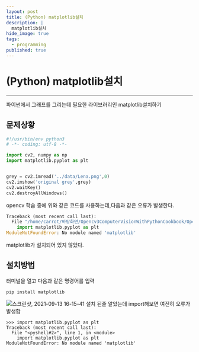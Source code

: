 ```yaml
---
layout: post
title: (Python) matplotlib설치
description: |
  matplotlib설치
hide_image: true
tags:
  - programming
published: true
---
```


# (Python) matplotlib설치
* * *
파이썬에서 그래프를 그리는데 필요한 라이브러리인 matplotlib설치하기

## 문제상황
```py
#!/usr/bin/env python3
# -*- coding: utf-8 -*-

import cv2, numpy as np
import matplotlib.pyplot as plt


grey = cv2.imread('../data/Lena.png',0)
cv2.imshow('original grey',grey)
cv2.waitKey()
cv2.destroyAllWindows()
```
opencv 학습 중에 위와 같은 코드를 사용하는데,다음과 같은 오류가 발생한다.

```py
Traceback (most recent call last):
  File "/home/carrot/바탕화면/Opencv3ComputerVisionWithPythonCookbook/OpenCV3ComputerVisionwithPythonCookbook_Code/Chapter02/08 Computing image histogram.py", line 5, in <module>
    import matplotlib.pyplot as plt
ModuleNotFoundError: No module named 'matplotlib'
```
matplotlib가 설치되어 있지 않았다.

## 설치방법
터미널을 열고 다음과 같은 명령어를 입력
```
pip install matplotlib
```

![스크린샷, 2021-09-13 16-15-41](https://user-images.githubusercontent.com/69246778/133040032-57fab71e-e0e5-445c-a08c-8b5137583399.png)
설치 된줄 알았는데 import해보면 여전히 오류가 발생함
```
>>> import matplotlib.pyplot as plt
Traceback (most recent call last):
  File "<pyshell#2>", line 1, in <module>
    import matplotlib.pyplot as plt
ModuleNotFoundError: No module named 'matplotlib'
```
